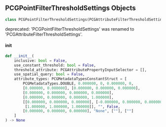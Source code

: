 ## PCGPointFilterThresholdSettings Objects

```python
class PCGPointFilterThresholdSettings(PCGAttributeFilterThresholdSettings)
```

deprecated: 'PCGPointFilterThresholdSettings' was renamed to 'PCGAttributeFilterThresholdSettings'.

<a id="unreal.PCGPointFilterThresholdSettings.__init__"></a>

#### __init__

```python
def __init__(
    inclusive: bool = False,
    use_constant_threshold: bool = False,
    threshold_attribute: PCGAttributePropertyInputSelector = [],
    use_spatial_query: bool = False,
    attribute_types: PCGMetadataTypesConstantStruct = [
        PCGMetadataTypes.DOUBLE, 0.000000, 0, 0.000000, 0,
        [0.000000, 0.000000], [0.000000, 0.000000, 0.000000],
        [0.000000, 0.000000, 0.000000, 0.000000],
        [0.000000, 0.000000, 0.000000, 1.000000],
        [[0.000000, 0.000000, 0.000000], [-0.000000, 0.000000, 0.000000],
         [1.000000, 1.000000, 1.000000]], "", False,
        [0.000000, 0.000000, 0.000000], "None", [""], [""]
    ]
) -> None
```

<a id="unreal.PCGMetadataTypesConstantStruct"></a>